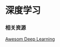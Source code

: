 # 深度学习

### 相关资源

[Awesom Deep Learning](https://github.com/guillaume-chevalier/Awesome-Deep-Learning-Resources)

